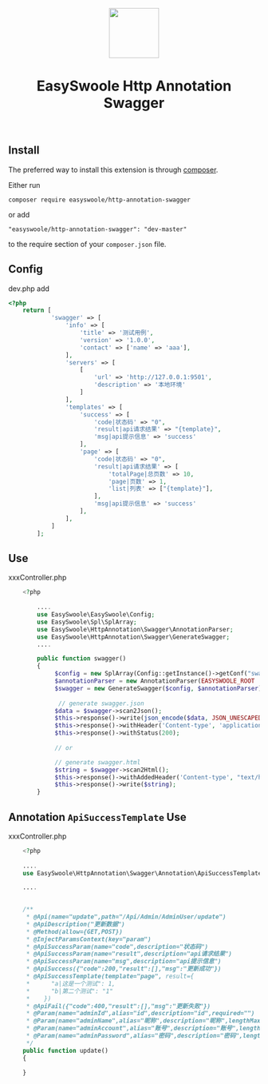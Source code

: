 <p align="center">
    <a href="https://www.easyswoole.com/" target="_blank">
        <img src="https://raw.githubusercontent.com/easy-swoole/easyswoole/3.x/easyswoole.png" height="100px">
    </a>
    <h1 align="center">EasySwoole Http Annotation Swagger </h1>
    <br>
</p>

Install
------------

The preferred way to install this extension is through [composer](http://getcomposer.org/download/).

Either run

```
composer require easyswoole/http-annotation-swagger
```

or add

```
"easyswoole/http-annotation-swagger": "dev-master"
```
to the require section of your `composer.json` file.

Config
-----------
dev.php add
```php
<?php
    return [
            'swagger' => [
                'info' => [
                    'title' => '测试用例',
                    'version' => '1.0.0',
                    'contact' => ['name' => 'aaa'],
                ],
                'servers' => [
                    [
                        'url' => 'http://127.0.0.1:9501',
                        'description' => '本地环境'
                    ]
                ],
                'templates' => [
                    'success' => [
                        'code|状态码' => "0",
                        'result|api请求结果' => "{template}",
                        'msg|api提示信息' => 'success'
                    ],
                    'page' => [
                        'code|状态码' => "0",
                        'result|api请求结果' => [
                            'totalPage|总页数' => 10,
                            'page|页数' => 1,
                            'list|列表' => ["{template}"],
                        ],
                        'msg|api提示信息' => 'success'
                    ],
                ],
            ]
        ];
```

Use
--------------
xxxController.php  

```php
    <?php
        
        ....
        use EasySwoole\EasySwoole\Config;
        use EasySwoole\Spl\SplArray;
        use EasySwoole\HttpAnnotation\Swagger\AnnotationParser;
        use EasySwoole\HttpAnnotation\Swagger\GenerateSwagger;
        ....

        public function swagger()
        { 
             $config = new SplArray(Config::getInstance()->getConf("swagger"));
             $annotationParser = new AnnotationParser(EASYSWOOLE_ROOT . '/App/HttpController');
             $swagger = new GenerateSwagger($config, $annotationParser);
            
              // generate swagger.json
             $data = $swagger->scan2Json();
             $this->response()->write(json_encode($data, JSON_UNESCAPED_UNICODE | JSON_UNESCAPED_SLASHES));
             $this->response()->withHeader('Content-type', 'application/json;charset=utf-8');
             $this->response()->withStatus(200);
            
             // or

             // generate swagger.html
             $string = $swagger->scan2Html();
             $this->response()->withAddedHeader('Content-type', "text/html;charset=utf-8");
             $this->response()->write($string);
        }   

```

Annotation `ApiSuccessTemplate` Use  
----------------
xxxController.php  
```php
    <?php
    
    ....
    use EasySwoole\HttpAnnotation\Swagger\Annotation\ApiSuccessTemplate;

    ....
    

    /**
     * @Api(name="update",path="/Api/Admin/AdminUser/update")
     * @ApiDescription("更新数据")
     * @Method(allow={GET,POST})
     * @InjectParamsContext(key="param")
     * @ApiSuccessParam(name="code",description="状态码")
     * @ApiSuccessParam(name="result",description="api请求结果")
     * @ApiSuccessParam(name="msg",description="api提示信息")
     * @ApiSuccess({"code":200,"result":[],"msg":"更新成功"})
     * @ApiSuccessTemplate(template="page", result={
     *      "a|这是一个测试": 1,
     *      "b|第二个测试": "1"
     *    })
     * @ApiFail({"code":400,"result":[],"msg":"更新失败"})
     * @Param(name="adminId",alias="id",description="id",required="")
     * @Param(name="adminName",alias="昵称",description="昵称",lengthMax="32",optional="")
     * @Param(name="adminAccount",alias="账号",description="账号",lengthMax="32",optional="")
     * @Param(name="adminPassword",alias="密码",description="密码",lengthMax="32",optional="")
     */
    public function update()
    {
        
    }

```



